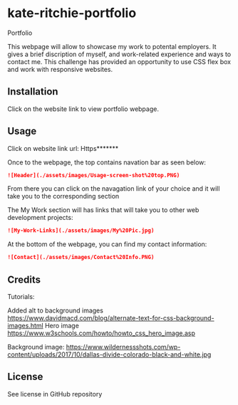 # kate-ritchie-portfolio
Portfolio

This webpage will allow to showcase my work to potental employers.  It gives a brief discription of myself, and work-related experience and ways to contact me.  This challenge has provided an opportunity to use CSS flex box and work with responsive websites.  

## Installation

Click on the website link to view portfolio webpage.

## Usage

Click on website link url: Https*******

Once to the webpage, the top contains navation bar as seen below:
```md
![Header](./assets/images/Usage-screen-shot%20top.PNG)
```
From there you can click on the navagation link of your choice and it will take you to the corresponding section

The My Work section will has links that will take you to other web development projects:
```md
![My-Work-Links](./assets/images/My%20Pic.jpg)
```

At the bottom of the webpage, you can find my contact information:
```md
![Contact](./assets/images/Contact%20Info.PNG)
```

## Credits

Tutorials: 

Added alt to background images https://www.davidmacd.com/blog/alternate-text-for-css-background-images.html
Hero image https://www.w3schools.com/howto/howto_css_hero_image.asp

Background image: https://www.wildernessshots.com/wp-content/uploads/2017/10/dallas-divide-colorado-black-and-white.jpg


## License

See license in GitHub repository


